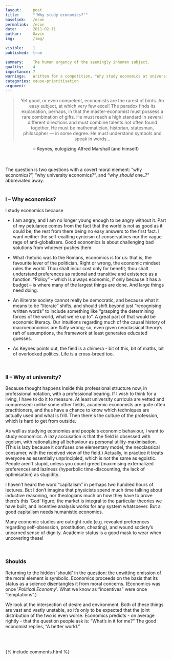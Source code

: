 ```yaml
---
layout:     post
title:      "'Why study economics?'"
baselink:   /econ
permalink:  /econ
date:       2011-02-11
author:     Gavin   
img:        /img/

visible:    1
published:  true

summary:    The human urgency of the seemingly inhuman subject.
quality:    4
importance: 7
warnings: 	Written for a competition, "Why study economics at university?" Pretty pompous but hey I won £50.
categories: cause-prioritisation
argument:	
---
```


<center>

<blockquote>
	Yet good, or even competent, economists are the rarest of birds. An easy subject, at which very few excel! The paradox finds its explanation, perhaps, in that the master-economist must possess a rare combination of gifts. He must reach a high standard in several different directions and must combine talents not often found together. He must be mathematician, historian, statesman, philosopher — in some degree. He must understand symbols and speak in words...
</blockquote>
– Keynes, eulogizing Alfred Marshall (and himself)<br><br><br>

</center>

The question is two questions with a covert moral element: “why economics?”, “why university economics?”, and “why _should_ one..?” abbreviated away.<br><br>

### I – Why economics?

I study economics because 

* I am angry, and I am no longer young enough to be angry without it. Part of my petulance comes from the fact that the world is not as good as it could be; the rest from there being no easy answers to the first fact. I want neither the self-exalting cynicism of conservatives nor the vague rage of anti-globalizers. Good economics is about challenging bad solutions from whoever pushes them.

* What rhetoric was to the Romans, economics is for us: that is, the favourite lever of the politician. Right or wrong, the economic mindset rules the world. Thou shalt incur cost only for benefit; thou shalt understand preferences as rational and transitive and existence as a function. “Policy” – which is always economic, if only because it has a budget – is where many of the largest things are done. And large things need doing.

* An illiterate society cannot really be democratic, and because what it means to be “literate” shifts, and should shift beyond just “recognising written words” to include something like “grasping the determining forces of the world, what we're up to”. A great part of that would be economic literacy. Our intuitions regarding much of the causal history of macroeconomics are flatly wrong; so, even given neoclassical theory’s raft of assumptions, the framework at least generates educated guesses.

* As Keynes points out, the field is a chimera - bit of this, bit of maths, bit of overlooked politics. Life is a cross-breed too.

<br>

### II – Why at university?
Because thought happens inside this professional structure now, in professional notation, with a professional bearing. If I wish to think for a living, I have to do it to measure. At least university curricula are vetted and compressed: unlike some other fields, academic economists are quite often practitioners, and thus have a chance to know which techniques are actually used and what is frill. Then there's the culture of the profession, which is hard to get from outside.

As well as studying economies and people's economic behaviour, I want to study economics. A lazy accusation is that the field is obsessed with egoism, with rationalizing all behaviour as personal utility-maximisation. (This is lazy because it confuses one elementary model, the neoclassical consumer, with the received view of the field.) Actually, in practice it treats everyone as essentially unprincipled, which is not the same as egoistic. People aren’t stupid, unless you count greed (maximising externalized preference) and laziness (hyperbolic time-discounting, the lack of optimisation) as stupidity.

I haven’t heard the word “capitalism” in perhaps two hundred hours of lectures. But I don’t imagine that physicists spend much time talking about inductive reasoning, nor theologians much on how they have to prove there’s this ‘God’ figure; the market is integral to the particular theories we have built, and incentive analysis works for any system whatsoever. But a good capitalism needs humanistic economics.

Many economic studies are outright rude (e.g. revealed preferences regarding self-obsession, prostitution, cheating), and wound society’s unearned sense of dignity. Academic status is a good mask to wear when uncovering these!

<br>

### Shoulds

Returning to the hidden 'should' in the question: the unwitting omission of the moral element is symbolic. Economics proceeds on the basis that its status as a science disentangles it from moral concerns. (Economics was once '_Political Economy_'. What we know as “incentives” were once “temptations”.) 

We look at the intersection of desire and environment. Both of these things are vast and vastly unstable, so it’s only to be expected that the joint distribution of the two is even worse. Economics predicts - on average rightly - that the question people ask is: “What’s in it for me?” 
The good economist replies, “A better world.”


<br><br>

{%	include comments.html	%}

<br><br>